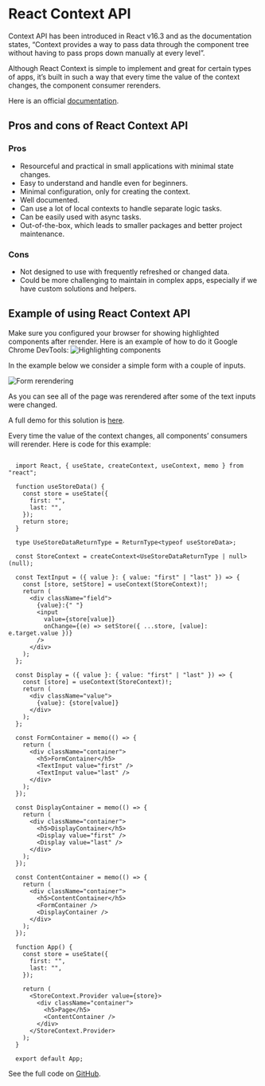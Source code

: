 # React Context API

Context API has been introduced in React v16.3 and as the documentation states, “Context provides a way to pass data through the component tree without having to pass props down manually at every level”.

Although React Context is simple to implement and great for certain types of apps, it’s built in such a way that every time the value of the context changes, the component consumer rerenders.

Here is an official [documentation](https://react.dev/reference/react/createContext).

## Pros and cons of React Context API

### Pros

- Resourceful and practical in small applications with minimal state changes.
- Easy to understand and handle even for beginners.
- Minimal configuration, only for creating the context.
- Well documented.
- Can use a lot of local contexts to handle separate logic tasks.
- Can be easily used with async tasks.
- Out-of-the-box, which leads to smaller packages and better project maintenance.

### Cons

- Not designed to use with frequently refreshed or changed data.
- Could be more challenging to maintain in complex apps, especially if we have custom solutions and helpers.

## Example of using React Context API

Make sure you configured your browser for showing highlighted components after rerender. Here is an example of how to do it Google Chrome DevTools:
  ![Highlighting components](https://github.com/uptechteam/fe-cookbook/assets/13544983/5a01dd6a-a69a-44e3-a6ca-e4f8dafd9a58)

In the example below we consider a simple form with a couple of inputs.

  ![Form rerendering](https://github.com/uptechteam/fe-cookbook/assets/13544983/eeecbd44-7e0c-4a42-b19c-ebf6efbab5bc)

As you can see all of the page was rerendered after some of the text inputs were changed.

A full demo for this solution is [here](https://fast-context.vercel.app/).

Every time the value of the context changes, all components’ consumers will rerender.
Here is code for this example:

  ```

    import React, { useState, createContext, useContext, memo } from "react";

    function useStoreData() {
      const store = useState({
        first: "",
        last: "",
      });
      return store;
    }

    type UseStoreDataReturnType = ReturnType<typeof useStoreData>;

    const StoreContext = createContext<UseStoreDataReturnType | null>(null);

    const TextInput = ({ value }: { value: "first" | "last" }) => {
      const [store, setStore] = useContext(StoreContext)!;
      return (
        <div className="field">
          {value}:{" "}
          <input
            value={store[value]}
            onChange={(e) => setStore({ ...store, [value]: e.target.value })}
          />
        </div>
      );
    };

    const Display = ({ value }: { value: "first" | "last" }) => {
      const [store] = useContext(StoreContext)!;
      return (
        <div className="value">
          {value}: {store[value]}
        </div>
      );
    };

    const FormContainer = memo(() => {
      return (
        <div className="container">
          <h5>FormContainer</h5>
          <TextInput value="first" />
          <TextInput value="last" />
        </div>
      );
    });

    const DisplayContainer = memo(() => {
      return (
        <div className="container">
          <h5>DisplayContainer</h5>
          <Display value="first" />
          <Display value="last" />
        </div>
      );
    });

    const ContentContainer = memo(() => {
      return (
        <div className="container">
          <h5>ContentContainer</h5>
          <FormContainer />
          <DisplayContainer />
        </div>
      );
    });

    function App() {
      const store = useState({
        first: "",
        last: "",
      });

      return (
        <StoreContext.Provider value={store}>
          <div className="container">
            <h5>Page</h5>
            <ContentContainer />
          </div>
        </StoreContext.Provider>
      );
    }

    export default App;

  ```

See the full code on [GitHub](https://github.com/MaxKalashnyk/fast-context/blob/main/src/Default.tsx).